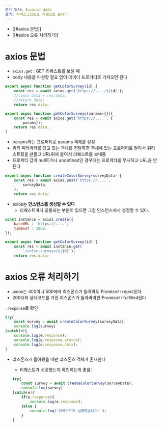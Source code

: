```yaml
---
추가 일시: Invalid date
강의: 자바스크립트로 리퀘스트 보내기
---
```

- [[#axios 문법]]
- [[#axios 오류 처리하기]]

  

# axios 문법

- `axios.get` : GET 리퀘스트를 보낼 때
- body 내용을 파싱할 필요 없이 데이터 프로퍼티로 가져오면 된다

```JavaScript
export async function getColorSurvey(id) {
	const res = await axios.get(`https://..../${id}`);
	//const data = res.data;
	//return data;
	return res.data;
```

```JavaScript
export async function getColorSurveys(params={}){
	const res = await axios.get(`https://....`, {
		params});
	return res.data;
}
```

- params라는 프로퍼티로 params 객체를 설정
- 쿼리 파라미터를 담고 있는 객체를 전달하면 객체에 있는 프로퍼티로 알아서 쿼리 스트링을 만들고 URL뒤에 붙여서 리퀘스트를 보내줌
- 프로퍼티 값이 null이거나 undefined인 경우에는 프로퍼티를 무시하고 URL을 만든다

```JavaScript
export async function createColorSurvey(surveyData) {
	const res = await axios.post(`https://....`,
		surveyData,
	);
	return res.data;
```

  

- axios는 **인스턴스를 생성할 수 있다**
    - 리퀘스트마다 공통되는 부분이 있으면 그걸 인스턴스에서 설정할 수 있다.

```JavaScript
const instance = axios.create({
	baseURL : 'https://....',
	timeout : 3000,
});

export async function getColorSurvey(id) {
	const res = await instance.get(
		`/color-surveys/${id}`);
	return res.data;
```

# axios 오류 처리하기

  

- axios는 400이나 500에러 리스폰스가 들어와도 Promise가 reject된다
- 200대의 상태코드를 가진 리스폰스가 돌아와야만 Promise가 fulfilled된다

  

`.response`로 확인

```JavaScript
try{
	const survey = await createColorSurvey(surveyData);
	console.log(survey)
}catch(e){
	console.log(e.response);
	console.log(e.response.status);
	console.log(e.response.data);
}
```

  

- 리스폰스가 돌아왔을 때만 리스폰스 객체가 존재한다
    
    - 리퀘스트가 성공했는지 확인하는게 좋음!
    
    ```JavaScript
    try{
    	const survey = await createColorSurvey(surveyData);
    	console.log(survey)
    }catch(e){
    	if(e.response){
    		console.log(e.response);
    	}else {
    		console.log('리퀘스트가 실패했습니다!');
    	}
    }
    ```